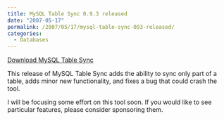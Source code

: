 ```yaml
---
title: MySQL Table Sync 0.9.3 released
date: "2007-05-17"
permalink: /2007/05/17/mysql-table-sync-093-released/
categories:
  - Databases
---
```

<p class="download">
  <a href="http://code.google.com/p/maatkit">Download MySQL Table Sync</a>
</p>

This release of MySQL Table Sync adds the ability to sync only part of a table, adds minor new functionality, and fixes a bug that could crash the tool.

I will be focusing some effort on this tool soon. If you would like to see particular features, please consider sponsoring them.
